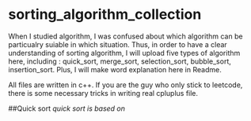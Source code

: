 # sorting_algorithm_collection
When I studied algorithm, I was confused about which algorithm can be particualry suiable in which situation. Thus, in order to have a clear understanding of sorting algorithm, I will upload five types of algorithm here, including : quick_sort, merge_sort, selection_sort, bubble_sort, insertion_sort. Plus, I will make word explanation here in Readme.

All files are written in c++. If you are the guy who only stick to leetcode, there is some necessary tricks in writing real cpluplus file. 


##Quick sort
*quick sort is based on*
